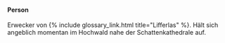 ---
---

#### Person

Erwecker von {% include glossary_link.html title="Lifferlas" %}. Hält sich
angeblich momentan im Hochwald nahe der Schattenkathedrale auf.
